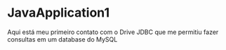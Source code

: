 # JavaApplication1
Aqui está meu primeiro contato com o Drive JDBC que me permitiu fazer consultas em um database do MySQL 
